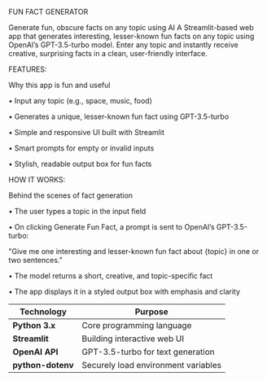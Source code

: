 FUN FACT GENERATOR

Generate fun, obscure facts on any topic using AI
A Streamlit-based web app that generates interesting, lesser-known fun facts on any topic using OpenAI’s GPT-3.5-turbo model.
Enter any topic and instantly receive creative, surprising facts in a clean, user-friendly interface.

FEATURES:

Why this app is fun and useful

• Input any topic (e.g., space, music, food)

• Generates a unique, lesser-known fun fact using GPT-3.5-turbo

• Simple and responsive UI built with Streamlit

• Smart prompts for empty or invalid inputs

• Stylish, readable output box for fun facts

HOW IT WORKS:

Behind the scenes of fact generation

• The user types a topic in the input field

• On clicking Generate Fun Fact, a prompt is sent to OpenAI’s GPT-3.5-turbo:


"Give me one interesting and lesser-known fun fact about {topic} in one or two sentences."

• The model returns a short, creative, and topic-specific fact

• The app displays it in a styled output box with emphasis and clarity


| Technology        | Purpose                             |
| ----------------- | ----------------------------------- |
| **Python 3.x**    | Core programming language           |
| **Streamlit**     | Building interactive web UI         |
| **OpenAI API**    | GPT-3.5-turbo for text generation   |
| **python-dotenv** | Securely load environment variables |

